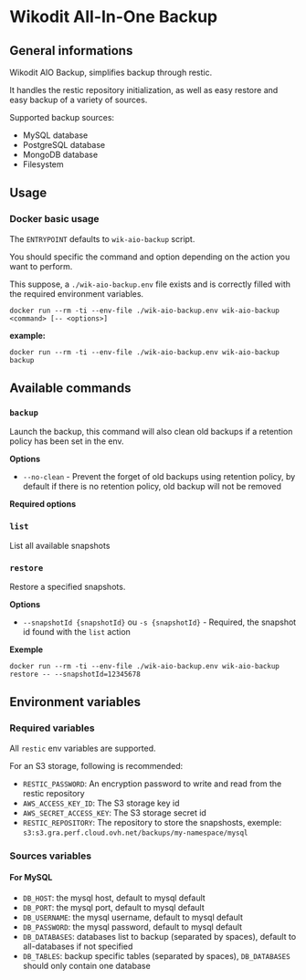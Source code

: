 # Wikodit All-In-One Backup

## General informations

Wikodit AIO Backup, simplifies backup through restic.

It handles the restic repository initialization, as well as easy restore and easy backup of a variety of sources.

Supported backup sources:

* MySQL database
* PostgreSQL database
* MongoDB database
* Filesystem

## Usage

### Docker basic usage

The `ENTRYPOINT` defaults to `wik-aio-backup` script.

You should specific the command and option depending on the action you want to perform.

This suppose, a `./wik-aio-backup.env` file exists and is correctly filled with the required environment variables.


```
docker run --rm -ti --env-file ./wik-aio-backup.env wik-aio-backup <command> [-- <options>]
```

**example:**

```
docker run --rm -ti --env-file ./wik-aio-backup.env wik-aio-backup backup
```

## Available commands

### `backup`

Launch the backup, this command will also clean old backups if a retention policy has been set in the env.

**Options**

* `--no-clean` - Prevent the forget of old backups using retention policy, by default if there is no retention policy, old backup will not be removed

**Required options**

### `list`

List all available snapshots

### `restore`

Restore a specified snapshots.

**Options**

* `--snapshotId {snapshotId}` ou `-s {snapshotId}` - Required, the snapshot id found with the `list` action

**Exemple**

```
docker run --rm -ti --env-file ./wik-aio-backup.env wik-aio-backup restore -- --snapshotId=12345678
```

## Environment variables

### Required variables

All `restic` env variables are supported.

For an S3 storage, following is recommended:

* `RESTIC_PASSWORD`: An encryption password to write and read from the restic repository
* `AWS_ACCESS_KEY_ID`: The S3 storage key id
* `AWS_SECRET_ACCESS_KEY`: The S3 storage secret id
* `RESTIC_REPOSITORY`: The repository to store the snapshosts, exemple: `s3:s3.gra.perf.cloud.ovh.net/backups/my-namespace/mysql`

### Sources variables

#### For MySQL

* `DB_HOST`: the mysql host, default to mysql default
* `DB_PORT`: the mysql port, default to mysql default
* `DB_USERNAME`: the mysql username, default to mysql default
* `DB_PASSWORD`: the mysql password, default to mysql default
* `DB_DATABASES`: databases list to backup (separated by spaces), default to all-databases if not specified
* `DB_TABLES`: backup specific tables (separated by spaces), `DB_DATABASES` should only contain one database
